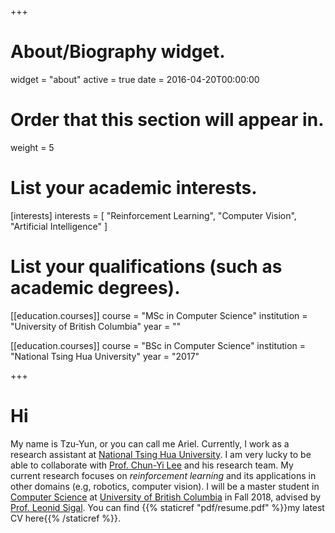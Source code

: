 +++
# About/Biography widget.
widget = "about"
active = true
date = 2016-04-20T00:00:00

# Order that this section will appear in.
weight = 5

# List your academic interests.
[interests]
  interests = [
    "Reinforcement Learning",
    "Computer Vision",
    "Artificial Intelligence"
  ]

# List your qualifications (such as academic degrees).

[[education.courses]]
  course = "MSc in Computer Science"
  institution = "University of British Columbia"
  year = ""

[[education.courses]]
  course = "BSc in Computer Science"
  institution = "National Tsing Hua University"
  year = "2017"

+++

# Hi

My name is Tzu-Yun, or you can call me Ariel. Currently, I work as a research assistant at [National Tsing Hua University](http://www.nthu.edu.tw/). I am very lucky to be able to collaborate with [Prof. Chun-Yi Lee](http://cymaxwelllee.wixsite.com/elsa) and his research team. My current research focuses on *reinforcement learning* and its applications in other domains (e.g, robotics, computer vision). I will be a master student in [Computer Science](https://www.cs.ubc.ca/) at [University of British Columbia](https://www.ubc.ca/) in Fall 2018, advised by [Prof. Leonid Sigal](https://www.cs.ubc.ca/~lsigal/). You can find {{% staticref "pdf/resume.pdf" %}}my latest CV here{{% /staticref %}}.

